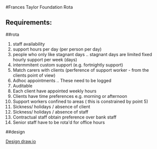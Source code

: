 #Frances Taylor Foundation Rota


Requirements:
------------

##rota

1. staff availability
2. support hours per day (per person per day)
3. people who only like stagnant days
.. stagnant days are limited fixed hourly support per week (days)
4. intermmitent custom support (e.g. fortnightly support)
5. Match carers with clients (perference of support worker - from the clients point of view)
6. Adhoc appointments
.. These need to be logged
7. Auditable
8. Each client have appointed weekly hours
9. Clients have time preferences e.g. morning or afternoon
10. Support workers confined to areas ( this is constrained by point 5)
11. Sickness/ holidays / absence of client
12. Sickness/ holidays / absence of staff
13. Contractual staff obtain preference over bank staff
14. Senior staff have to be rota'd for office hours

##design

[Design draw.io](https://www.draw.io/#G0B5PamaXEsqiHb3VkbGVFd01rVUk)
